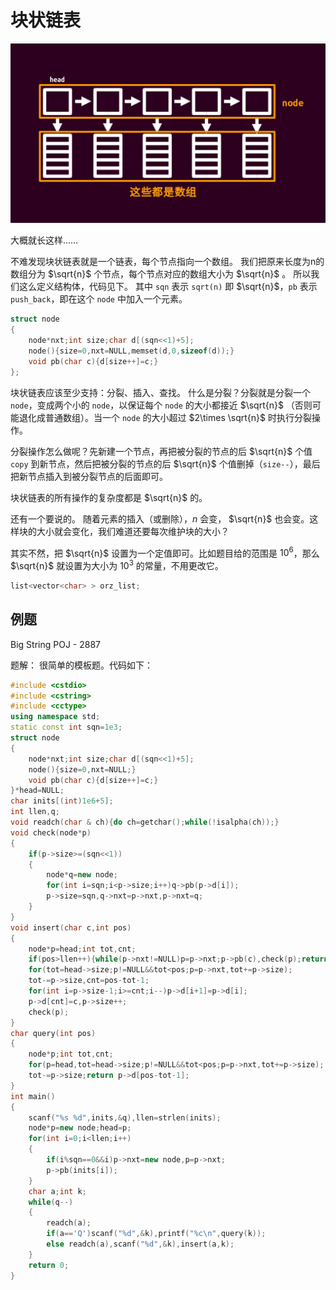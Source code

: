 # 块状链表

[![./images/kuaizhuanglianbiao.png](./images/kuaizhuanglianbiao.png "./images/kuaizhuanglianbiao.png")](./images/kuaizhuanglianbiao.png "./images/kuaizhuanglianbiao.png")

大概就长这样……

不难发现块状链表就是一个链表，每个节点指向一个数组。
我们把原来长度为n的数组分为 $\sqrt{n}$ 个节点，每个节点对应的数组大小为 $\sqrt{n}$ 。
所以我们这么定义结构体，代码见下。
其中 `sqn` 表示 `sqrt(n)` 即 $\sqrt{n}$，`pb` 表示 `push_back`，即在这个 `node` 中加入一个元素。

```cpp
struct node
{
	node*nxt;int size;char d[(sqn<<1)+5];
	node(){size=0,nxt=NULL,memset(d,0,sizeof(d));}
	void pb(char c){d[size++]=c;}
};
```

块状链表应该至少支持：分裂、插入、查找。
什么是分裂？分裂就是分裂一个 `node`，变成两个小的 `node`，以保证每个 `node` 的大小都接近 $\sqrt{n}$ （否则可能退化成普通数组）。当一个 `node` 的大小超过 $2\times \sqrt{n}$ 时执行分裂操作。

分裂操作怎么做呢？先新建一个节点，再把被分裂的节点的后 $\sqrt{n}$ 个值 `copy` 到新节点，然后把被分裂的节点的后 $\sqrt{n}$ 个值删掉（`size--`），最后把新节点插入到被分裂节点的后面即可。

块状链表的所有操作的复杂度都是 $\sqrt{n}$ 的。

还有一个要说的。
随着元素的插入（或删除），$n$ 会变， $\sqrt{n}$ 也会变。这样块的大小就会变化，我们难道还要每次维护块的大小？

其实不然，把 $\sqrt{n}$ 设置为一个定值即可。比如题目给的范围是 $10^6$，那么 $\sqrt{n}$ 就设置为大小为 $10^3$ 的常量，不用更改它。

```cpp
list<vector<char> > orz_list;
```

## 例题

Big String POJ - 2887

题解：
很简单的模板题。代码如下：

```cpp
#include <cstdio>
#include <cstring>
#include <cctype>
using namespace std;
static const int sqn=1e3;
struct node
{
	node*nxt;int size;char d[(sqn<<1)+5];
	node(){size=0,nxt=NULL;}
	void pb(char c){d[size++]=c;}
}*head=NULL;
char inits[(int)1e6+5];
int llen,q;
void readch(char & ch){do ch=getchar();while(!isalpha(ch));}
void check(node*p)
{
	if(p->size>=(sqn<<1))
	{
		node*q=new node;
		for(int i=sqn;i<p->size;i++)q->pb(p->d[i]);
		p->size=sqn,q->nxt=p->nxt,p->nxt=q;
	}
}
void insert(char c,int pos)
{
	node*p=head;int tot,cnt;
	if(pos>llen++){while(p->nxt!=NULL)p=p->nxt;p->pb(c),check(p);return;}
	for(tot=head->size;p!=NULL&&tot<pos;p=p->nxt,tot+=p->size);
	tot-=p->size,cnt=pos-tot-1;
	for(int i=p->size-1;i>=cnt;i--)p->d[i+1]=p->d[i];
	p->d[cnt]=c,p->size++;
	check(p);
}
char query(int pos)
{
	node*p;int tot,cnt;
	for(p=head,tot=head->size;p!=NULL&&tot<pos;p=p->nxt,tot+=p->size);
	tot-=p->size;return p->d[pos-tot-1];
}
int main()
{
	scanf("%s %d",inits,&q),llen=strlen(inits);
	node*p=new node;head=p;
	for(int i=0;i<llen;i++)
	{
		if(i%sqn==0&&i)p->nxt=new node,p=p->nxt;
		p->pb(inits[i]);
	}
	char a;int k;
	while(q--)
	{
		readch(a);
		if(a=='Q')scanf("%d",&k),printf("%c\n",query(k));
		else readch(a),scanf("%d",&k),insert(a,k);
	}
	return 0;
}
```

